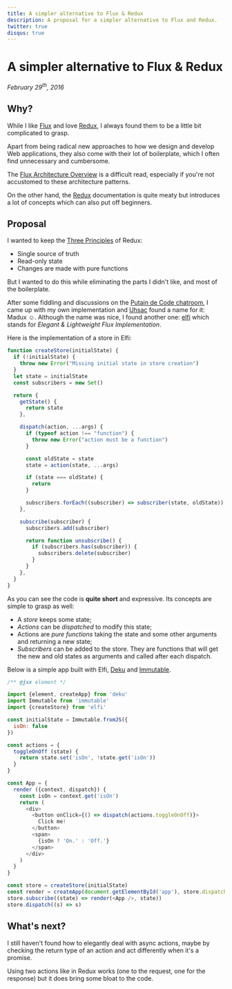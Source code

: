 ```yaml
---
title: A simpler alternative to Flux & Redux
description: A proposal for a simpler alternative to Flux and Redux.
twitter: true
disqus: true
---
```

# A simpler alternative to Flux & Redux

*February 29<sup>th</sup>, 2016*

## Why?

While I like [Flux][flux] and love [Redux][redux], I always found them to be a
little bit complicated to grasp.

Apart from being radical new approaches to how we design and develop Web
applications, they also come with their lot of boilerplate, which I often find
unnecessary and cumbersome.

The [Flux Architecture Overview][flux:overview] is a difficult read, especially
if you're not accustomed to these architecture patterns.

On the other hand, the [Redux][redux] documentation is quite meaty but
introduces a lot of concepts which can also put off beginners.

## Proposal

I wanted to keep the [Three Principles][redux:3principles] of Redux:

- Single source of truth
- Read-only state
- Changes are made with pure functions

But I wanted to do this while eliminating the parts I didn't like, and most of
the boilerplate.

After some fiddling and discussions on the [Putain de Code
chatroom][p!:discord], I came up with my own implementation and [Uhsac][uhsac]
found a name for it: Madux ☺. Although the name was nice, I found another one:
[elfi][elfi] which stands for *Elegant & Lightweight Flux Implementation*.

Here is the implementation of a store in Elfi:

```javascript
function createStore(initialState) {
  if (!initialState) {
    throw new Error("Missing initial state in store creation")
  }
  let state = initialState
  const subscribers = new Set()

  return {
    getState() {
      return state
    },

    dispatch(action, ...args) {
      if (typeof action !== "function") {
        throw new Error("action must be a function")
      }

      const oldState = state
      state = action(state, ...args)

      if (state === oldState) {
        return
      }

      subscribers.forEach((subscriber) => subscriber(state, oldState))
    },

    subscribe(subscriber) {
      subscribers.add(subscriber)

      return function unsubscribe() {
        if (subscribers.has(subscriber)) {
          subscribers.delete(subscriber)
        }
      }
    },
  }
}
```

As you can see the code is **quite short** and expressive. Its concepts are
simple to grasp as well:

- A *store* keeps some state;
- *Actions* can be *dispatched* to modify this state;
- Actions are *pure functions* taking the state and some other arguments and
  returning a new state;
- *Subscribers* can be added to the store. They are functions that will get the
  new and old states as arguments and called after each dispatch.

Below is a simple app built with Elfi, [Deku][deku] and [Immutable].

```javascript
/** @jsx element */

import {element, createApp} from 'deku'
import Immutable from 'immutable'
import {createStore} from 'elfi'

const initialState = Immutable.fromJS({
  isOn: false
})

const actions = {
  toggleOnOff (state) {
    return state.set('isOn', !state.get('isOn'))
  }
}

const App = {
  render ({context, dispatch}) {
    const isOn = context.get('isOn')
    return (
      <div>
        <button onClick={() => dispatch(actions.toggleOnOff)}>
          Click me!
        </button>
        <span>
          {isOn ? 'On.' : 'Off.'}
        </span>
      </div>
    )
  }
}

const store = createStore(initialState)
const render = createApp(document.getElementById('app'), store.dispatch)
store.subscribe((state) => render(<App />, state))
store.dispatch((s) => s)
```

## What's next?

I still haven't found how to elegantly deal with async actions, maybe by
checking the return type of an action and act differently when it's a promise.

Using two actions like in Redux works (one to the request, one for the
response) but it does bring some bloat to the code.

[flux]: https://facebook.github.io/flux/
[flux:overview]: https://facebook.github.io/flux/docs/overview.html
[redux]: http://redux.js.org/
[redux:3principles]: http://redux.js.org/docs/introduction/ThreePrinciples.html
[deku]: http://dekujs.github.io/deku/
[immutable]: https://facebook.github.io/immutable-js/
[uhsac]: https://github.com/Uhsac
[p!:discord]: http://putaindecode.io/discuss/
[elfi]: https://github.com/madx/elfi
